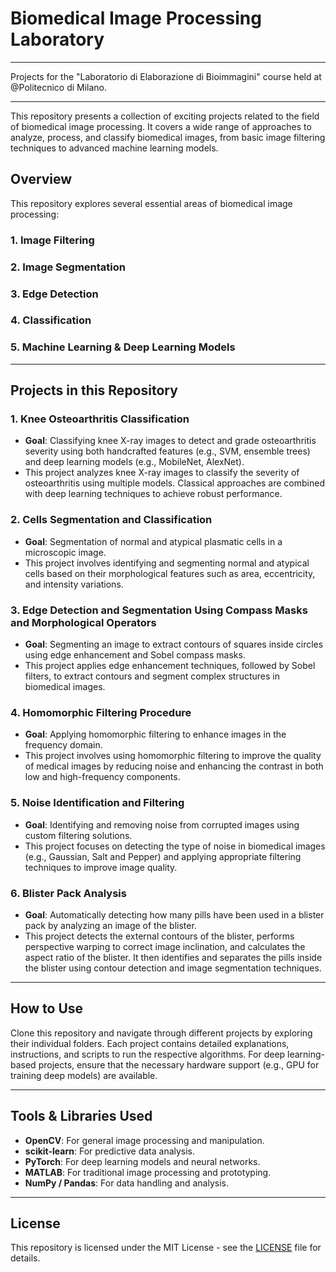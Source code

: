 # Biomedical Image Processing Laboratory

---
Projects for the "Laboratorio di Elaborazione di Bioimmagini" course held at @Politecnico di Milano.

---


This repository presents a collection of exciting projects related to the field of biomedical image processing. It covers a wide range of approaches to analyze, process, and classify biomedical images, from basic image filtering techniques to advanced machine learning models.

## Overview

This repository explores several essential areas of biomedical image processing:

### **1. Image Filtering**
### **2. Image Segmentation**
### **3. Edge Detection**
### **4. Classification**
### **5. Machine Learning & Deep Learning Models**

---

## Projects in this Repository

### **1. Knee Osteoarthritis Classification**
   - **Goal**: Classifying knee X-ray images to detect and grade osteoarthritis severity using both handcrafted features (e.g., SVM, ensemble trees) and deep learning models (e.g., MobileNet, AlexNet).
   - This project analyzes knee X-ray images to classify the severity of osteoarthritis using multiple models. Classical approaches are combined with deep learning techniques to achieve robust performance.

### **2. Cells Segmentation and Classification**
   - **Goal**: Segmentation of normal and atypical plasmatic cells in a microscopic image.
   - This project involves identifying and segmenting normal and atypical cells based on their morphological features such as area, eccentricity, and intensity variations.

### **3. Edge Detection and Segmentation Using Compass Masks and Morphological Operators**
   - **Goal**: Segmenting an image to extract contours of squares inside circles using edge enhancement and Sobel compass masks.
   - This project applies edge enhancement techniques, followed by Sobel filters, to extract contours and segment complex structures in biomedical images.

### **4. Homomorphic Filtering Procedure**
   - **Goal**: Applying homomorphic filtering to enhance images in the frequency domain.
   - This project involves using homomorphic filtering to improve the quality of medical images by reducing noise and enhancing the contrast in both low and high-frequency components.

### **5. Noise Identification and Filtering**
   - **Goal**: Identifying and removing noise from corrupted images using custom filtering solutions.
   - This project focuses on detecting the type of noise in biomedical images (e.g., Gaussian, Salt and Pepper) and applying appropriate filtering techniques to improve image quality.

### **6. Blister Pack Analysis**
   - **Goal**: Automatically detecting how many pills have been used in a blister pack by analyzing an image of the blister.
   - This project detects the external contours of the blister, performs perspective warping to correct image inclination, and calculates the aspect ratio of the blister. It then identifies and separates the pills inside the blister using contour detection and image segmentation techniques.

---

## How to Use

Clone this repository and navigate through different projects by exploring their individual folders. Each project contains detailed explanations, instructions, and scripts to run the respective algorithms. For deep learning-based projects, ensure that the necessary hardware support (e.g., GPU for training deep models) are available.

---

## Tools & Libraries Used

- **OpenCV**: For general image processing and manipulation.
- **scikit-learn**: For predictive data analysis.
- **PyTorch**: For deep learning models and neural networks.
- **MATLAB**: For traditional image processing and prototyping.
- **NumPy / Pandas**: For data handling and analysis.

---

## License

This repository is licensed under the MIT License - see the [LICENSE](LICENSE) file for details.
